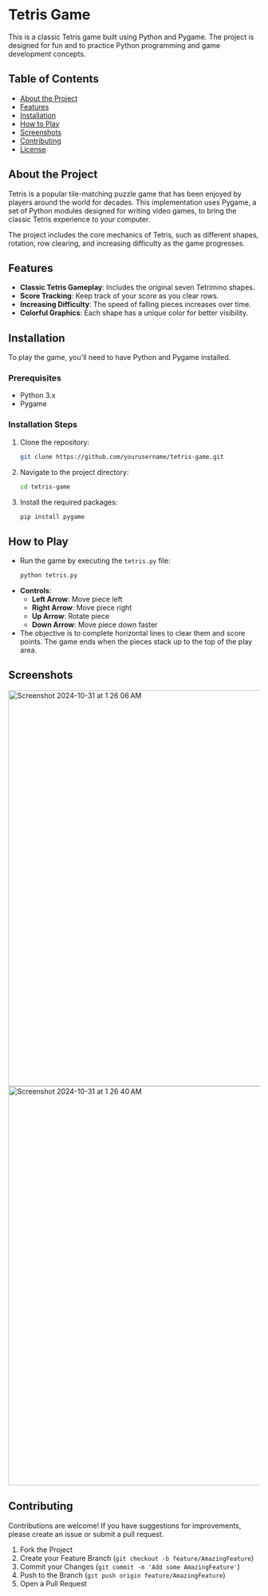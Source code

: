 # Tetris Game

This is a classic Tetris game built using Python and Pygame. The project is designed for fun and to practice Python programming and game development concepts.

## Table of Contents

- [About the Project](#about-the-project)
- [Features](#features)
- [Installation](#installation)
- [How to Play](#how-to-play)
- [Screenshots](#screenshots)
- [Contributing](#contributing)
- [License](#license)

## About the Project

Tetris is a popular tile-matching puzzle game that has been enjoyed by players around the world for decades. This implementation uses Pygame, a set of Python modules designed for writing video games, to bring the classic Tetris experience to your computer.

The project includes the core mechanics of Tetris, such as different shapes, rotation, row clearing, and increasing difficulty as the game progresses.

## Features

- **Classic Tetris Gameplay**: Includes the original seven Tetrimino shapes.
- **Score Tracking**: Keep track of your score as you clear rows.
- **Increasing Difficulty**: The speed of falling pieces increases over time.
- **Colorful Graphics**: Each shape has a unique color for better visibility.

## Installation

To play the game, you'll need to have Python and Pygame installed.

### Prerequisites

- Python 3.x
- Pygame

### Installation Steps

1. Clone the repository:
   ```sh
   git clone https://github.com/yourusername/tetris-game.git
   ```
2. Navigate to the project directory:
   ```sh
   cd tetris-game
   ```
3. Install the required packages:
   ```sh
   pip install pygame
   ```

## How to Play

- Run the game by executing the `tetris.py` file:
  ```sh
  python tetris.py
  ```
- **Controls**:
  - **Left Arrow**: Move piece left
  - **Right Arrow**: Move piece right
  - **Up Arrow**: Rotate piece
  - **Down Arrow**: Move piece down faster
- The objective is to complete horizontal lines to clear them and score points. The game ends when the pieces stack up to the top of the play area.

## Screenshots

<img width="792" alt="Screenshot 2024-10-31 at 1 26 06 AM" src="https://github.com/user-attachments/assets/3e70110c-38ee-461f-b04b-38cce39e437a">

<img width="799" alt="Screenshot 2024-10-31 at 1 26 40 AM" src="https://github.com/user-attachments/assets/0773a75d-5f0d-4b18-902f-4cbbf0957af0">

## Contributing

Contributions are welcome! If you have suggestions for improvements, please create an issue or submit a pull request.

1. Fork the Project
2. Create your Feature Branch (`git checkout -b feature/AmazingFeature`)
3. Commit your Changes (`git commit -m 'Add some AmazingFeature'`)
4. Push to the Branch (`git push origin feature/AmazingFeature`)
5. Open a Pull Request
